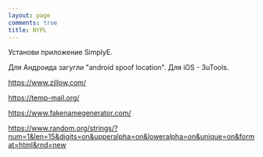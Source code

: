 ```yaml
---
layout: page
comments: true
title: NYPL
---
```


Установи приложение SimplyE.

Для Андроида загугли "android spoof location". Для iOS - 3uTools.

<https://www.zillow.com/>

<https://temp-mail.org/>

<https://www.fakenamegenerator.com/>

<https://www.random.org/strings/?num=1&len=15&digits=on&upperalpha=on&loweralpha=on&unique=on&format=html&rnd=new>
